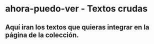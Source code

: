 # ahora-puedo-ver - Textos crudas
## Aquí iran los textos que quieras integrar en la página de la colección.
